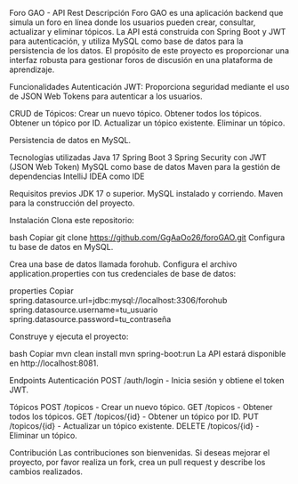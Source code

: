 Foro GAO - API Rest
Descripción
Foro GAO es una aplicación backend que simula un foro en línea donde los usuarios pueden crear, consultar, actualizar y eliminar tópicos. La API está construida con Spring Boot y JWT para autenticación, y utiliza MySQL como base de datos para la persistencia de los datos. El propósito de este proyecto es proporcionar una interfaz robusta para gestionar foros de discusión en una plataforma de aprendizaje.

Funcionalidades
Autenticación JWT: Proporciona seguridad mediante el uso de JSON Web Tokens para autenticar a los usuarios.

CRUD de Tópicos:
Crear un nuevo tópico.
Obtener todos los tópicos.
Obtener un tópico por ID.
Actualizar un tópico existente.
Eliminar un tópico.

Persistencia de datos en MySQL.

Tecnologías utilizadas
Java 17
Spring Boot 3
Spring Security con JWT (JSON Web Token)
MySQL como base de datos
Maven para la gestión de dependencias
IntelliJ IDEA como IDE

Requisitos previos
JDK 17 o superior.
MySQL instalado y corriendo.
Maven para la construcción del proyecto.

Instalación
Clona este repositorio:

bash
Copiar
git clone https://github.com/GgAaOo26/foroGAO.git
Configura tu base de datos en MySQL.

Crea una base de datos llamada forohub.
Configura el archivo application.properties con tus credenciales de base de datos:

properties
Copiar
spring.datasource.url=jdbc:mysql://localhost:3306/forohub
spring.datasource.username=tu_usuario
spring.datasource.password=tu_contraseña

Construye y ejecuta el proyecto:

bash
Copiar
mvn clean install
mvn spring-boot:run
La API estará disponible en http://localhost:8081.

Endpoints
Autenticación
POST /auth/login - Inicia sesión y obtiene el token JWT.

Tópicos
POST /topicos - Crear un nuevo tópico.
GET /topicos - Obtener todos los tópicos.
GET /topicos/{id} - Obtener un tópico por ID.
PUT /topicos/{id} - Actualizar un tópico existente.
DELETE /topicos/{id} - Eliminar un tópico.

Contribución
Las contribuciones son bienvenidas. Si deseas mejorar el proyecto, por favor realiza un fork, crea un pull request y describe los cambios realizados.
